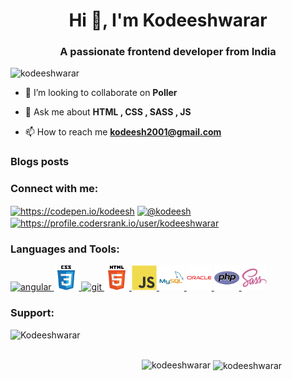 <h1 align="center">Hi 👋, I'm Kodeeshwarar</h1>
<h3 align="center">A passionate frontend developer from India</h3>

<p align="left"> <img src="https://komarev.com/ghpvc/?username=kodeeshwarar&label=Profile%20views&color=0e75b6&style=flat" alt="kodeeshwarar" /> </p>

- 👯 I’m looking to collaborate on **Poller**

- 💬 Ask me about **HTML , CSS , SASS , JS**

- 📫 How to reach me **kodeesh2001@gmail.com**

### Blogs posts
<!-- BLOG-POST-LIST:START -->
<!-- BLOG-POST-LIST:END -->

<h3 align="left">Connect with me:</h3>
<p align="left">
<a href="https://codepen.io/https://codepen.io/kodeesh" target="blank"><img align="center" src="https://raw.githubusercontent.com/rahuldkjain/github-profile-readme-generator/master/src/images/icons/Social/codepen.svg" alt="https://codepen.io/kodeesh" height="30" width="40" /></a>
<a href="https://medium.com/@kodeesh" target="blank"><img align="center" src="https://raw.githubusercontent.com/rahuldkjain/github-profile-readme-generator/master/src/images/icons/Social/medium.svg" alt="@kodeesh" height="30" width="40" /></a>
<a href="https://www.hackerrank.com/https://profile.codersrank.io/user/kodeeshwarar" target="blank"><img align="center" src="https://raw.githubusercontent.com/rahuldkjain/github-profile-readme-generator/master/src/images/icons/Social/hackerrank.svg" alt="https://profile.codersrank.io/user/kodeeshwarar" height="30" width="40" /></a>
</p>

<h3 align="left">Languages and Tools:</h3>
<p align="left"> <a href="https://angular.io" target="_blank" rel="noreferrer"> <img src="https://angular.io/assets/images/logos/angular/angular.svg" alt="angular" width="40" height="40"/> </a> <a href="https://www.w3schools.com/css/" target="_blank" rel="noreferrer"> <img src="https://raw.githubusercontent.com/devicons/devicon/master/icons/css3/css3-original-wordmark.svg" alt="css3" width="40" height="40"/> </a> <a href="https://git-scm.com/" target="_blank" rel="noreferrer"> <img src="https://www.vectorlogo.zone/logos/git-scm/git-scm-icon.svg" alt="git" width="40" height="40"/> </a> <a href="https://www.w3.org/html/" target="_blank" rel="noreferrer"> <img src="https://raw.githubusercontent.com/devicons/devicon/master/icons/html5/html5-original-wordmark.svg" alt="html5" width="40" height="40"/> </a> <a href="https://developer.mozilla.org/en-US/docs/Web/JavaScript" target="_blank" rel="noreferrer"> <img src="https://raw.githubusercontent.com/devicons/devicon/master/icons/javascript/javascript-original.svg" alt="javascript" width="40" height="40"/> </a> <a href="https://www.mysql.com/" target="_blank" rel="noreferrer"> <img src="https://raw.githubusercontent.com/devicons/devicon/master/icons/mysql/mysql-original-wordmark.svg" alt="mysql" width="40" height="40"/> </a> <a href="https://www.oracle.com/" target="_blank" rel="noreferrer"> <img src="https://raw.githubusercontent.com/devicons/devicon/master/icons/oracle/oracle-original.svg" alt="oracle" width="40" height="40"/> </a> <a href="https://www.php.net" target="_blank" rel="noreferrer"> <img src="https://raw.githubusercontent.com/devicons/devicon/master/icons/php/php-original.svg" alt="php" width="40" height="40"/> </a> <a href="https://sass-lang.com" target="_blank" rel="noreferrer"> <img src="https://raw.githubusercontent.com/devicons/devicon/master/icons/sass/sass-original.svg" alt="sass" width="40" height="40"/> </a> </p>

<h3 align="left">Support:</h3>
<p><a href="https://www.buymeacoffee.com/Kodeeshwarar"> <img align="left" src="https://cdn.buymeacoffee.com/buttons/v2/default-yellow.png" height="50" width="210" alt="Kodeeshwarar" /></a></p><br><br>

<p><img align="left" src="https://github-readme-stats.vercel.app/api/top-langs?username=kodeeshwarar&show_icons=true&locale=en&layout=compact" alt="kodeeshwarar" /></p>

<p>&nbsp;<img align="center" src="https://github-readme-stats.vercel.app/api?username=kodeeshwarar&show_icons=true&locale=en" alt="kodeeshwarar" /></p>
